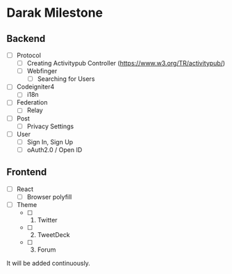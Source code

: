 # Darak Milestone
## Backend
- [ ] Protocol
  - [ ] Creating Activitypub Controller (https://www.w3.org/TR/activitypub/)
  - [ ] Webfinger
    - [ ] Searching for Users 
- [ ] Codeigniter4
  - [ ] i18n
- [ ] Federation
  - [ ] Relay
- [ ] Post
  - [ ] Privacy Settings
- [ ] User
  - [ ] Sign In, Sign Up
  - [ ] oAuth2.0 / Open ID

## Frontend
- [ ] React
  - [ ] Browser polyfill
- [ ] Theme
  - [ ] 1. Twitter
  - [ ] 2. TweetDeck
  - [ ] 3. Forum

It will be added continuously.
